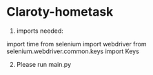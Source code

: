 # Claroty-hometask

1. imports needed:

import time
from selenium import webdriver
from selenium.webdriver.common.keys import Keys

2. Please run main.py

